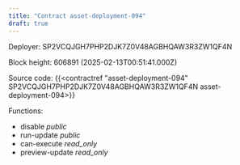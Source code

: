 ```yaml
---
title: "Contract asset-deployment-094"
draft: true
---
```

Deployer: SP2VCQJGH7PHP2DJK7Z0V48AGBHQAW3R3ZW1QF4N


 



Block height: 606891 (2025-02-13T00:51:41.000Z)

Source code: {{<contractref "asset-deployment-094" SP2VCQJGH7PHP2DJK7Z0V48AGBHQAW3R3ZW1QF4N asset-deployment-094>}}

Functions:

* disable _public_
* run-update _public_
* can-execute _read_only_
* preview-update _read_only_
